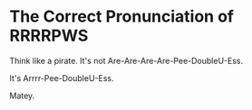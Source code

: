 # The Correct Pronunciation of RRRRPWS

Think like a pirate.  It's not Are-Are-Are-Are-Pee-DoubleU-Ess.

It's Arrrr-Pee-DoubleU-Ess.

Matey.

